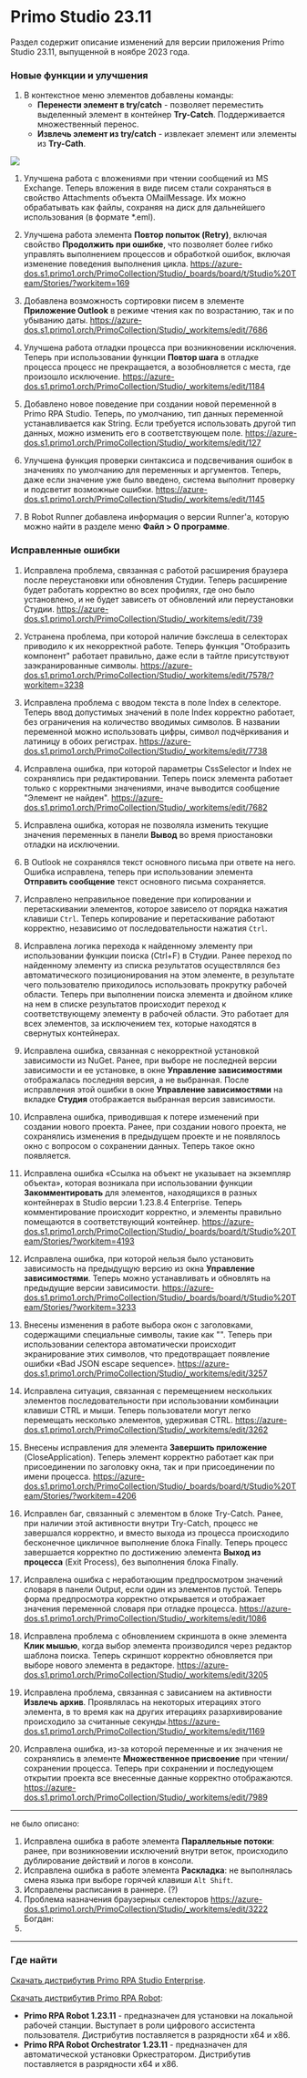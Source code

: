 # Primo Studio 23.11
Раздел содержит описание изменений для версии приложения Primo Studio 23.11, выпущенной в ноябре 2023 года.

### Новые функции и улучшения

1. В контекстное меню элементов добавлены команды:
   * **Перенести элемент в try/catch** - позволяет переместить выделенный элемент в контейнер **Try-Catch**. Поддерживается множественный перенос.
   * **Извлечь элемент из try/catch** - извлекает элемент или элементы из **Try-Cath**.

  ![](<../../.gitbook/assets1/move-element-to-try-catch.png>)

1. Улучшена работа с вложениями при чтении сообщений из MS Exchange. Теперь вложения в виде писем стали сохраняться в свойство Attachments объекта OMailMessage. Их можно обрабатывать как файлы, сохраняя на диск для дальнейшего использования (в формате \*.eml).

1. Улучшена работа элемента **Повтор попыток (Retry)**, включая свойство **Продолжить при ошибке**, что позволяет более гибко управлять выполнением процессов и обработкой ошибок, включая изменение поведения выполнения цикла. https://azure-dos.s1.primo1.orch/PrimoCollection/Studio/_boards/board/t/Studio%20Team/Stories/?workitem=169




5. Добавлена возможность сортировки писем в элементе **Приложение Outlook** в режиме чтения как по возрастанию, так и по убыванию даты. https://azure-dos.s1.primo1.orch/PrimoCollection/Studio/_workitems/edit/7686
6. Улучшена работа отладки процесса при возникновении исключения. Теперь при использовании функции **Повтор шага** в отладке процесса процесс не прекращается, а возобновляется с места, где произошло исключение. https://azure-dos.s1.primo1.orch/PrimoCollection/Studio/_workitems/edit/1184
7. Добавлено новое поведение при создании новой переменной в Primo RPA Studio. Теперь, по умолчанию, тип данных переменной устанавливается как String. Если требуется использовать другой тип данных, можно изменить его в соответствующем поле. https://azure-dos.s1.primo1.orch/PrimoCollection/Studio/_workitems/edit/127
8. Улучшена функция проверки синтаксиса и подсвечивания ошибок в значениях по умолчанию для переменных и аргументов. Теперь, даже если значение уже было введено, система выполнит проверку и подсветит возможные ошибки. https://azure-dos.s1.primo1.orch/PrimoCollection/Studio/_workitems/edit/1145
1. В Robot Runner добавлена информация о версии Runner'a, которую можно найти в разделе меню **Файл > О программе**. 


### Исправленные ошибки 

1. Исправлена проблема, связанная с работой расширения браузера после переустановки или обновления Студии. Теперь расширение будет работать корректно во всех профилях, где оно было установлено, и не будет зависеть от обновлений или переустановки Студии. https://azure-dos.s1.primo1.orch/PrimoCollection/Studio/_workitems/edit/739
1. Устранена проблема, при которой наличие бэкслеша в селекторах приводило к их некорректной работе. Теперь функция "Отобразить компонент" работает правильно, даже если в тайтле присутствуют заэкранированные символы. https://azure-dos.s1.primo1.orch/PrimoCollection/Studio/_workitems/edit/7578/?workitem=3238
1. Исправлена проблема с вводом текста в поле Index в селекторе. Теперь ввод допустимых значений в поле Index корректно работает, без ограничения на количество вводимых символов. В названии переменной можно использовать цифры, символ подчёркивания и латиницу в обоих регистрах. https://azure-dos.s1.primo1.orch/PrimoCollection/Studio/_workitems/edit/7738
1. Исправлена ошибка, при которой параметры CssSelector и Index не сохранялись при редактировании. Теперь поиск элемента работает только с корректными значениями, иначе выводится сообщение "Элемент не найден". https://azure-dos.s1.primo1.orch/PrimoCollection/Studio/_workitems/edit/7682

1. Исправлена ошибка, которая не позволяла изменить текущие значения переменных в панели **Вывод** во время приостановки отладки на исключении. 
1. В Outlook не сохранялся текст основного письма при ответе на него. Ошибка исправлена, теперь при использовании элемента **Отправить сообщение** текст основного письма сохраняется. 
1. Исправлено неправильное поведение при копировании и перетаскивании элементов, которое зависело от порядка нажатия клавиши `Ctrl`. Теперь копирование и перетаскивание работают корректно, независимо от последовательности нажатия `Ctrl`. 
1. Исправлена логика перехода к найденному элементу при использовании функции поиска (Ctrl+F) в Студии. Ранее переход по найденному элементу из списка результатов осуществлялся без автоматического позиционирования на этом элементе, в результате чего пользователю приходилось использовать прокрутку рабочей области. Теперь при выполнении поиска элемента и двойном клике на нем в списке результатов происходит переход к соответствующему элементу в рабочей области. Это работает для всех элементов, за исключением тех, которые находятся в свернутых контейнерах. 
1. Исправлена ошибка, связанная с некорректной установкой зависимости из NuGet. Ранее, при выборе не последней версии зависимости и ее установке, в окне **Управление зависимостями** отображалась последняя версия, а не выбранная. После исправления этой ошибки в окне **Управление зависимостями** на вкладке **Студия** отображается выбранная версия зависимости. 
1. Исправлена ошибка, приводившая к потере изменений при создании нового проекта. Ранее, при создании нового проекта, не сохранялись изменения в предыдущем проекте и не появлялось окно с вопросом о сохранении данных. Теперь такое окно появляется.


1. Исправлена ошибка «Ссылка на объект не указывает на экземпляр объекта», которая возникала при использовании функции **Закомментировать** для элементов, находящихся в разных контейнерах в Studio версии 1.23.8.4 Enterprise. Теперь комментирование происходит корректно, и элементы правильно помещаются в соответствующий контейнер. https://azure-dos.s1.primo1.orch/PrimoCollection/Studio/_boards/board/t/Studio%20Team/Stories/?workitem=4193
1. Исправлена ошибка, при которой нельзя было установить зависимость на предыдущую версию из окна **Управление зависимостями**. Теперь можно устанавливать и обновлять на предыдущие версии зависимости. https://azure-dos.s1.primo1.orch/PrimoCollection/Studio/_boards/board/t/Studio%20Team/Stories/?workitem=3233
1. Внесены изменения в работе выбора окон с заголовками, содержащими специальные символы, такие как "". Теперь при использовании селектора автоматически происходит экранирование этих символов, что предотвращает появление ошибки «Bad JSON escape sequence». https://azure-dos.s1.primo1.orch/PrimoCollection/Studio/_workitems/edit/3257
1. Исправлена ситуация, связанная с перемещением нескольких элементов последовательности при использовании комбинации клавиши CTRL и мыши. Теперь пользователи могут легко перемещать несколько элементов, удерживая CTRL. https://azure-dos.s1.primo1.orch/PrimoCollection/Studio/_workitems/edit/3262
1. Внесены исправления для элемента **Завершить приложение** (CloseApplication). Теперь элемент корректно работает как при присоединении по заголовку окна, так и при присоединении по имени процесса. https://azure-dos.s1.primo1.orch/PrimoCollection/Studio/_boards/board/t/Studio%20Team/Stories/?workitem=4206
1. Исправлен баг, связанный с элементом в блоке Try-Catch. Ранее, при наличии этой активности внутри Try-Catch, процесс не завершался корректно, и вместо выхода из процесса происходило бесконечное цикличное выполнение блока Finally. Теперь процесс завершается корректно по достижению элемента **Выход из процесса** (Exit Process), без выполнения блока Finally.
1. Исправлена ошибка с неработающим предпросмотром значений словаря в панели Output, если один из элементов пустой. Теперь форма предпросмотра корректно открывается и отображает значения переменной словаря при отладке процесса. https://azure-dos.s1.primo1.orch/PrimoCollection/Studio/_workitems/edit/1086
1. Исправлена проблема с обновлением скриншота в окне элемента **Клик мышью**, когда выбор элемента производился через редактор шаблона поиска. Теперь скриншот корректно обновляется при выборе нового элемента в редакторе.
https://azure-dos.s1.primo1.orch/PrimoCollection/Studio/_workitems/edit/3205
1. Исправлена проблема, связанная с зависанием на активности **Извлечь архив**. Проявлялась на некоторых итерациях этого элемента, в то время как на других итерациях разархивирование происходило за считанные секунды.https://azure-dos.s1.primo1.orch/PrimoCollection/Studio/_workitems/edit/1169
1. Исправлена ошибка, из-за которой переменные и их значения не сохранялись в элементе **Множественное присвоение** при чтении/сохранении процесса. Теперь при сохранении и последующем открытии проекта все внесенные данные корректно отображаются. https://azure-dos.s1.primo1.orch/PrimoCollection/Studio/_workitems/edit/7989

_____________________

не было описано:
1. Исправлена ошибка в работе элемента **Параллельные потоки**: ранее, при возникновении исключений внутри веток, происходило дублирование действий и логов в консоли. 
1. Исправлена ошибка в работе элемента **Раскладка**: не выполнялась смена языка при выборе горячей клавиши `Alt Shift`.
1. Исправлены расписания в раннере. (?)
1. Проблема назначения браузерных селекторов https://azure-dos.s1.primo1.orch/PrimoCollection/Studio/_workitems/edit/3222
Богдан:
1. 

_____________________


### Где найти
[Скачать дистрибутив Primo RPA Studio Enterprise](https://disk.primo-rpa.ru/index.php/s/primo?path=%2FRelease%2FStudio).

[Скачать дистрибутив Primo RPA Robot](https://disk.primo-rpa.ru/index.php/s/primo?path=%2FRelease%2FRobot):
* **Primo RPA Robot 1.23.11** - предназначен для установки на локальной рабочей станции. Выступает в роли цифрового ассистента пользователя. Дистрибутив поставляется в разрядности x64 и x86.
* **Primo RPA Robot Orchestrator 1.23.11** - предназначен для автоматической установки Оркестратором. Дистрибутив поставляется в разрядности x64 и x86.
